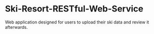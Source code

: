 # Ski-Resort-RESTful-Web-Service
Web application designed for users to upload their ski data and review it afterwards.

